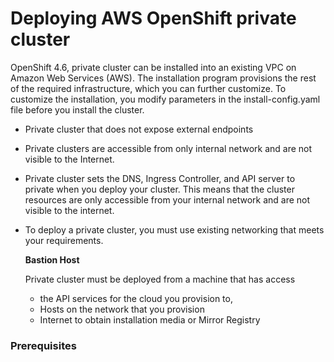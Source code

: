# Deploying AWS OpenShift private cluster

OpenShift 4.6, private cluster can be installed into an existing VPC on Amazon Web Services (AWS). The installation program provisions the rest of the required infrastructure, which you can further customize. To customize the installation, you modify parameters in the install-config.yaml file before you install the cluster.

- Private cluster that does not expose external endpoints
- Private clusters are accessible from only internal network and are not visible to the Internet.
- Private cluster sets the DNS, Ingress Controller, and API server to private when you deploy your cluster. This means that the cluster resources are only accessible from your internal network and are not visible to the internet.
- To deploy a private cluster, you must use existing networking that meets your requirements. 

  **Bastion Host**

  Private cluster must be deployed from a machine that has access 
  - the API services for the cloud you provision to, 
  - Hosts on the network that you provision
  - Internet to obtain installation media or Mirror Registry

### Prerequisites


